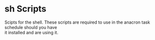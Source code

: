 # sh Scripts

Scipts for the shell. These scripts are required to use in the anacron task schedule should you have<br>
it installed and are using it.
